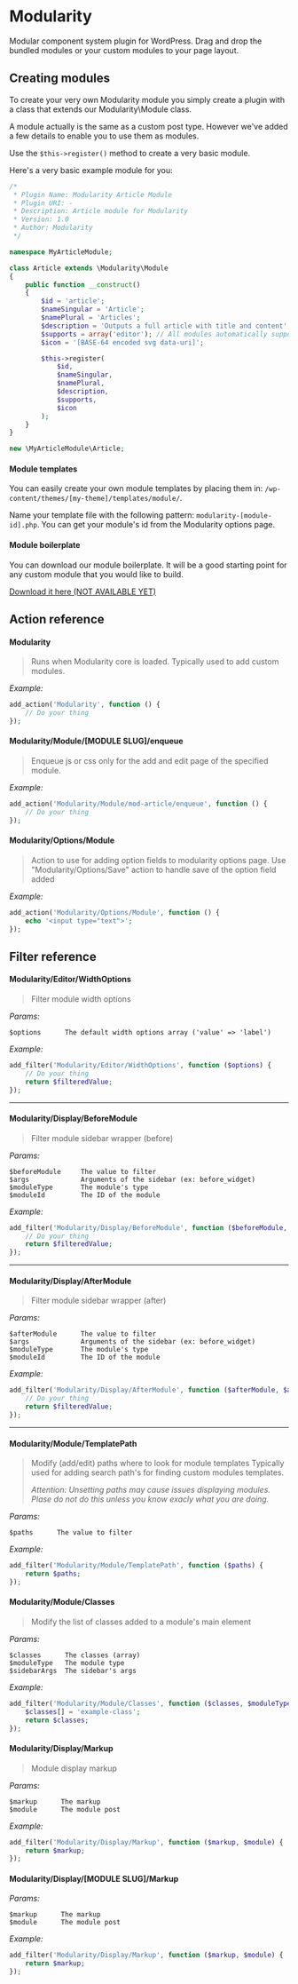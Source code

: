 Modularity
==========

Modular component system plugin for WordPress. Drag and drop the bundled modules or your custom modules to your page layout.

Creating modules
----------------

To create your very own Modularity module you simply create a plugin with a class that extends our Modularity\Module class.

A module actually is the same as a custom post type. However we've added a few details to enable you to use them as modules.

Use the `$this->register()` method to create a very basic module.

Here's a very basic example module for you:

```php
/*
 * Plugin Name: Modularity Article Module
 * Plugin URI: -
 * Description: Article module for Modularity
 * Version: 1.0
 * Author: Modularity
 */

namespace MyArticleModule;

class Article extends \Modularity\Module
{
    public function __construct()
    {
        $id = 'article';
        $nameSingular = 'Article';
        $namePlural = 'Articles';
        $description = 'Outputs a full article with title and content';
        $supports = array('editor'); // All modules automatically supports title
        $icon = '[BASE-64 encoded svg data-uri]';

        $this->register(
            $id,
            $nameSingular,
            $namePlural,
            $description,
            $supports,
            $icon
        );
    }
}

new \MyArticleModule\Article;
```

#### Module templates

You can easily create your own module templates by placing them in: `/wp-content/themes/[my-theme]/templates/module/`.

Name your template file with the following pattern: `modularity-[module-id].php`. You can get your module's id from the Modularity options page.

#### Module boilerplate

You can download our module boilerplate. It will be a good starting point for any custom module that you would like to build.

[Download it here (NOT AVAILABLE YET)](http://www.helsingborg.se)


Action reference
----------------

#### Modularity

> Runs when Modularity core is loaded. Typically used to add custom modules.

*Example:*
```php
add_action('Modularity', function () {
    // Do your thing
});
```

#### Modularity/Module/[MODULE SLUG]/enqueue

> Enqueue js or css only for the add and edit page of the specified module.

*Example:*

```php
add_action('Modularity/Module/mod-article/enqueue', function () {
    // Do your thing
});
```

#### Modularity/Options/Module

> Action to use for adding option fields to modularity options page.
> Use "Modularity/Options/Save" action to handle save of the option field added

*Example:*

```php
add_action('Modularity/Options/Module', function () {
    echo '<input type="text">';
});
```

Filter reference
----------------

#### Modularity/Editor/WidthOptions

> Filter module width options

*Params:*
```
$options      The default width options array ('value' => 'label')
```

*Example:*

```php
add_filter('Modularity/Editor/WidthOptions', function ($options) {
    // Do your thing
    return $filteredValue;
});
```

---

#### Modularity/Display/BeforeModule

> Filter module sidebar wrapper (before)

*Params:*
```
$beforeModule     The value to filter
$args             Arguments of the sidebar (ex: before_widget)
$moduleType       The module's type
$moduleId         The ID of the module
```

*Example:*
```php
add_filter('Modularity/Display/BeforeModule', function ($beforeModule, $args, $moduleType, $moduleId) {
    // Do your thing
    return $filteredValue;
});
```

---

#### Modularity/Display/AfterModule

> Filter module sidebar wrapper (after)

*Params:*
```
$afterModule      The value to filter
$args             Arguments of the sidebar (ex: before_widget)
$moduleType       The module's type
$moduleId         The ID of the module
```

*Example:*

```php
add_filter('Modularity/Display/AfterModule', function ($afterModule, $args, $moduleType, $moduleId) {
    // Do your thing
    return $filteredValue;
});
```

---

#### Modularity/Module/TemplatePath

> Modify (add/edit) paths where to look for module templates
> Typically used for adding search path's for finding custom modules templates.
> 
> *Attention: Unsetting paths may cause issues displaying modules. Plase do not do this unless you know exacly what you are doing.*

*Params:*
```
$paths      The value to filter
```

*Example:*
```php
add_filter('Modularity/Module/TemplatePath', function ($paths) {
    return $paths;
});
```

#### Modularity/Module/Classes

> Modify the list of classes added to a module's main element

*Params:*
```
$classes      The classes (array)
$moduleType   The module type
$sidebarArgs  The sidebar's args
```

*Example:*
```php
add_filter('Modularity/Module/Classes', function ($classes, $moduleType, $sidebarArgs) {
    $classes[] = 'example-class';
    return $classes;
});
```

#### Modularity/Display/Markup

> Module display markup

*Params:*
```
$markup      The markup
$module      The module post
```

*Example:*
```php
add_filter('Modularity/Display/Markup', function ($markup, $module) {
    return $markup;
});
```

#### Modularity/Display/[MODULE SLUG]/Markup

*Params:*
```
$markup      The markup
$module      The module post
```

*Example:*
```php
add_filter('Modularity/Display/Markup', function ($markup, $module) {
    return $markup;
});
```

